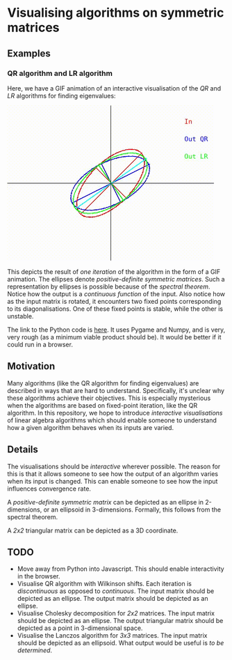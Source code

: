 # Visualising algorithms on symmetric matrices

## Examples

### QR algorithm and LR algorithm

Here, we have a GIF animation of an interactive visualisation of the *QR* and *LR* algorithms for finding eigenvalues:

![depiction of one iteration of QR and LR](recordings/qr_lr.gif)

This depicts the result of *one iteration* of the algorithm in the form of a GIF animation. The ellipses denote *positive-definite symmetric matrices*. Such a representation by ellipses is possible because of the *spectral theorem*. Notice how the output is a *continuous function* of the input. Also notice how as the input matrix is rotated, it encounters two fixed points corresponding to its diagonalisations. One of these fixed points is stable, while the other is unstable.

The link to the Python code is [here](src/qr_lr.py). It uses Pygame and Numpy, and is very, very rough (as a minimum viable product should be). It would be better if it could run in a browser.

## Motivation

Many algorithms (like the QR algorithm for finding eigenvalues) are described in ways that are hard to understand. Specifically, it's unclear why these algorithms achieve their objectives. This is especially mysterious when the algorithms are based on fixed-point iteration, like the QR algorithm. In this repository, we hope to introduce *interactive visualisations* of linear algebra algorithms which should enable someone to understand how a given algorithm behaves when its inputs are varied.

## Details

The visualisations should be *interactive* wherever possible. The reason for this is that it allows someone to see how the output of an algorithm varies when its input is changed. This can enable someone to see how the input influences convergence rate.

A *positive-definite symmetric matrix* can be depicted as an ellipse in 2-dimensions, or an ellipsoid in 3-dimensions. Formally, this follows from the spectral theorem.

A *2x2* triangular matrix can be depicted as a 3D coordinate.

## TODO

-   Move away from Python into Javascript. This should enable interactivity in the browser.
-   Visualise QR algorithm with Wilkinson shifts. Each iteration is *discontinuous* as opposed to *continuous*. The input matrix should be depicted as an ellipse. The output matrix should be depicted as an ellipse.
-   Visualise Cholesky decomposition for *2x2* matrices. The input matrix should be depicted as an ellipse. The output triangular matrix should be depicted as a point in 3-dimensional space.
-   Visualise the Lanczos algorithm for *3x3* matrices. The input matrix should be depicted as an ellipsoid. What output would be useful is *to be determined*.